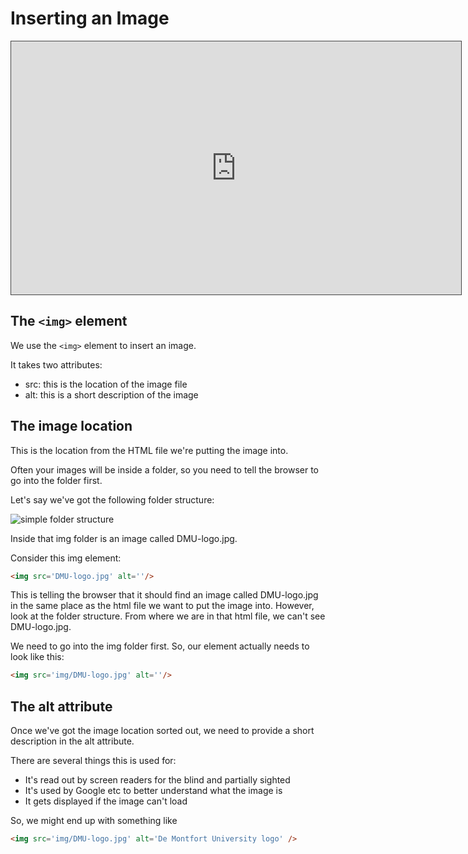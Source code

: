 # Inserting an Image

<iframe src="https://dmureplay.cloud.panopto.eu/Panopto/Pages/Embed.aspx?id=fa2b6b61-c4a0-48a2-b96d-ab0900e43a33&v=1" width="720" height="405" style="padding: 0px; border: 1px solid #464646;" frameborder="0" allowfullscreen allow="autoplay"></iframe>

## The `<img>` element

We use the `<img>` element to insert an image.

It takes two attributes:

* src: this is the location of the image file
* alt: this is a short description of the image

## The image location

This is the location from the HTML file we're putting the image into.

Often your images will be inside a folder, so you need to tell the browser to go into the folder first.

Let's say we've got the following folder structure:

![simple folder structure](https://thomcorah.github.io/dmu-multimedia/resources/simpleFolderStructure.png)

Inside that img folder is an image called DMU-logo.jpg.

Consider this img element:

```html
<img src='DMU-logo.jpg' alt=''/>
```

This is telling the browser that it should find an image called DMU-logo.jpg in the same place as the html file we want to put the image into. However, look at the folder structure. From where we are in that html file, we can't see DMU-logo.jpg.

We need to go into the img folder first. So, our element actually needs to look like this:

```html
<img src='img/DMU-logo.jpg' alt=''/>
```

## The alt attribute

Once we've got the image location sorted out, we need to provide a short description in the alt attribute.

There are several things this is used for:

* It's read out by screen readers for the blind and partially sighted
* It's used by Google etc to better understand what the image is
* It gets displayed if the image can't load

So, we might end up with something like

```html
<img src='img/DMU-logo.jpg' alt='De Montfort University logo' />
```
